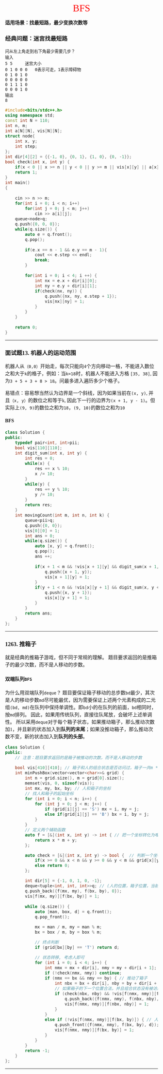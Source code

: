 <font face="楷体" size = 3>

<center><font face="楷体" size=6, color='red'> BFS </font> </center>

**适用场景：找最短路，最少变换次数等**

### 经典问题：迷宫找最短路
```
问从左上角走到右下角最少需要几步？
输入
5 5     迷宫大小
0 1 0 0 0   0表示可走，1表示障碍物
0 1 0 1 0
0 0 0 0 0
0 1 1 1 0
0 0 0 1 0
输出
8
```

```c++
#include<bits/stdc++.h>
using namespace std;
const int N = 110;
int n, m;
int a[N][N], vis[N][N];
struct node{
    int x, y;
    int step;
};
int dir[4][2] = {{-1, 0}, {0, 1}, {1, 0}, {0, -1}};
bool check(int x, int y) {
    if(x < 0 || x >= n || y < 0 || y >= m || vis[x][y] || a[x][y]) return 0;
    return 1;
}
int main()
{
    
    cin >> n >> m;
    for(int i = 0; i < n; i++) 
        for(int j = 0; j < m; j++)
            cin >> a[i][j];
    queue<node>q;
    q.push({0, 0, 0});
    while(q.size()) {
        auto e = q.front();
        q.pop();
        
        if(e.x == n - 1 && e.y == m - 1){
            cout << e.step << endl;
            break;
        }
        
        for(int i = 0; i < 4; i ++) {
            int nx = e.x + dir[i][0];
            int ny = e.y + dir[i][1];
            if(check(nx, ny)) {
                q.push({nx, ny, e.step + 1});
                vis[nx][ny] = 1;
            }
        }
    }
    
    return 0;
}
```
---

### 面试题13. 机器人的运动范围
机器人从`（0,0）`开始走，每次只能向4个方向移动一格，不能进入数位之和大于`k`的格子，例如：当`k=18`时，机器人不能进入方格 `[35, 38]`, 因为`3 + 5 + 3 + 8 > 18`。问最多进入遍历多少个格子。

易错点：容易想当然认为边界是一个斜线，因为如果当前在`(x, y)`, 并且`（x, y）`的数位之和等于k, 因此下一行的边界为`(x + 1, y - 1)`。但实际上`(9, 9)`的数位之和为`18`，`(9, 10)`的数位之和为`10`

#### BFS
```c++
class Solution {
public:
    typedef pair<int, int>pii;
    bool vis[110][110];
    int digit_sum(int x, int y) {
        int res = 0;
        while(x) {
            res += x % 10;
            x /= 10;
        }
        while(y) {
            res += y % 10;
            y /= 10;
        }
        return res;
    }
    int movingCount(int m, int n, int k) {
        queue<pii>q;
        q.push({0, 0});
        vis[0][0] = 1;
        int ans = 0;
        while(q.size()) {
            auto [x, y] = q.front();
            q.pop();
            ans ++;
            
            if(x + 1 < m && !vis[x + 1][y] && digit_sum(x + 1, y) <= k) {
                q.push({x + 1, y});
                vis[x + 1][y] = 1;
            }
            if(y + 1 < n && !vis[x][y + 1] && digit_sum(x, y + 1) <= k) {
                q.push({x, y + 1});
                vis[x][y + 1] = 1;
            }
        }  
        return ans;
    }
};
```
---

### 1263. 推箱子
就是经典的推箱子游戏，但不同于常规的理解。
题目要求返回的是推箱子的最少次数，而不是人移动的步数。

#### 双端队列`BFS`
为什么用双端队列`deque`？
题目要保证箱子移动的总步数`bd`最少，其次是人的移动步数`md`尽可能最优，因为需要保证上述两个元素构成的二元组`(bd, md)`在队列中保持单调性。即`bd`小的在队列的前面，`bd`相同时，按`md`排列。
因此，如果用传统队列，直接往队尾放，会破坏上述单调性。
所以采用`deque`对于每个箱子状态，如果推动箱子，那么推动次数加1，并且新的状态加入到**队列的末尾**；如果没推动箱子，那么推动次数不变，新的状态加入到**队列的头部**。

```c++
class Solution {
public:
    // 注意：题目要求返回的是箱子被推动的次数，而不是人移动的步数

    bool vis[410][410]; // 箱子和人的组合状态是否访问过，箱子一共m * n个状态，人也是m * n个状态
    int minPushBox(vector<vector<char>>& grid) {
        int n = grid.size(), m = grid[0].size();
        memset(vis, 0, sizeof(vis));
        int mx, my, bx, by; // 人和箱子的坐标
        // 找人和箱子的起始坐标
        for (int i = 0; i < n; i++) {
            for (int j = 0; j < m; j++) {
                if (grid[i][j] == 'S') mx = i, my = j;
                else if(grid[i][j] == 'B') bx = i, by = j;
            }
        }
        // 定义两个辅助函数
        auto f = [&](int x, int y) -> int { // 把一个坐标转化为唯一个数
            return x * m + y;
        };

        auto check = [&](int x, int y) -> bool {  // 判断一个坐标是否合法
            if(x >= 0 && x < n && y >= 0 && y < m && grid[x][y] != '#') return 1;
            else return 0;
        };

        int dir[5] = {-1, 0, 1, 0, -1};
        deque<tuple<int, int, int>>q; // (人的位置，箱子位置，当前推箱子的总步数)
        q.push_back({f(mx, my), f(bx, by), 0});
        vis[f(mx, my)][f(bx, by)] = 1;
        
        while (q.size()) {
            auto [man, box, d] = q.front();
            q.pop_front();

            mx = man / m, my = man % m;
            bx = box / m, by = box % m;

            // 终点判断
            if (grid[bx][by] == 'T') return d;

            // 状态转移, 考虑人即可
            for (int i = 0; i < 4; i++) {
                int nmx = mx + dir[i], nmy = my + dir[i + 1];
                if (!check(nmx, nmy)) continue;
                if (nmx == bx && nmy == by) { // 推动了箱子
                    int nbx = bx + dir[i], nby = by + dir[i + 1];
                    // 如果箱子的下一个位置合法，并且组合状态没有被访问过
                    if (check(nbx, nby) && !vis[f(nmx, nmy)][f(nbx, nby)]) {
                        q.push_back({f(nmx, nmy), f(nbx, nby), d + 1}); // 箱子移动次数+1
                        vis[f(nmx, nmy)][f(nbx, nby)] = 1;
                    }
                }
                else if (!vis[f(nmx, nmy)][f(bx, by)]) { // 人动，箱子不动
                    q.push_front({f(nmx, nmy), f(bx, by), d}); // 箱子没动，d不加
                    vis[f(nmx, nmy)][f(bx, by)] = 1;
                }
            }
        } 
        return -1;
    }
};
```
---